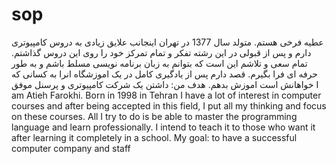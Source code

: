 # sop
عطیه فرخی هستم. متولد سال 1377 در تهران
اینجانب علایق زیادی به دروس کامپیوتری دارم و پس از قبولی در این رشته تفکر و تمام تمرکز خود را روی  این دروس گذاشتم.
تمام سعی و تلاشم این است که بتوانم به زبان برنامه نویسی مسلط باشم و به طور حرفه ای فرا بگیرم.
قصد دارم پس از یادگیری کامل در یک اموزشگاه انرا به کسانی که خواهانش است اموزش بدهم.
هدف من: داشتن یک شرکت کامپیوتری و پرسنل موفق
I am Atieh Farokhi.
Born in 1998 in Tehran
I have a lot of interest in computer courses and after being accepted in this field, I put all my thinking and focus on these courses.
All I try to do is be able to master the programming language and learn professionally.
I intend to teach it to those who want it after learning it completely in a school.
My goal: to have a successful computer company and staff

